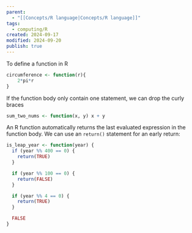```yaml
---
parent:
  - "[[Concepts/R language|Concepts/R language]]"
tags:
  - computing/R
created: 2024-09-17
modified: 2024-09-20
publish: true
---
```

To define a function in R
```r
circumference <- function(r){
    2*pi*r
}
```

If the function body only contain one statement, we can drop the curly braces
```r
sum_two_nums <- function(x, y) x + y
```

An R function automatically returns the last evaluated expression in the function body. We can use an `return()` statement for an early return:
```r
is_leap_year <- function(year) {
  if (year %% 400 == 0) {
    return(TRUE)
  }

  if (year %% 100 == 0) {
    return(FALSE)
  }

  if (year %% 4 == 0) {
    return(TRUE)
  }

  FALSE
}
```